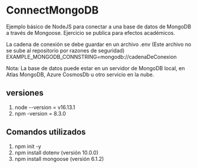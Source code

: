 # ConnectMongoDB

Ejemplo básico de NodeJS para conectar a una base de datos de MongoDB a través de Mongoose. 
Ejercicio se publica para efectos académicos.

La cadena de conexión se debe guardar en un archivo .env (Este archivo no se sube al repositorio por razones de seguridad)
    EXAMPLE_MONGODB_CONNSTRING=mongodb://cadenaDeConexion

Nota: La base de datos puede estar en un servidor de MongoDB local, en Atlas MongoDB, Azure CosmosDb u otro servicio en la nube.

## versiones

1. node --version = v16.13.1
2. npm -version = 8.3.0

## Comandos utilizados

1. npm init -y
2. npm install dotenv  (versión 10.0.0)
3. npm install mongoose (versión 6.1.2)
